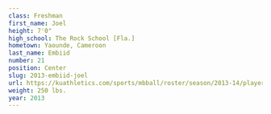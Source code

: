 ```yaml
---
class: Freshman
first_name: Joel
height: 7'0"
high_school: The Rock School [Fla.]
hometown: Yaounde, Cameroon
last_name: Embiid
number: 21
position: Center
slug: 2013-embiid-joel
url: https://kuathletics.com/sports/mbball/roster/season/2013-14/player/joel-embiid/
weight: 250 lbs.
year: 2013
---
```

